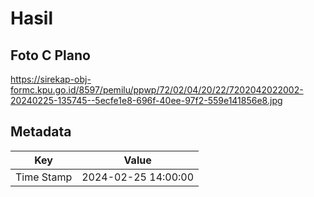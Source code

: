 # Hasil

## Foto C Plano

https://sirekap-obj-formc.kpu.go.id/8597/pemilu/ppwp/72/02/04/20/22/7202042022002-20240225-135745--5ecfe1e8-696f-40ee-97f2-559e141856e8.jpg


## Metadata

| Key        | Value               |
| ---------- | ------------------- |
| Time Stamp | 2024-02-25 14:00:00 |



